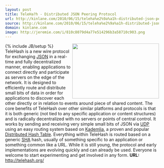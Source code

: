 ```yaml
---
layout: post
title: TeleHa?h - Distributed JSON Peering Protocol
url: http://kinlane.com/2010/06/15/teleha%e2%9a%a1h-distributed-json-peering-protocol/
source: http://kinlane.com/2010/06/15/teleha%e2%9a%a1h-distributed-json-peering-protocol/
domain: kinlane.com
image: http://jeremie.com/i/810c8079d4a77e514296b3a58710c903.png
---
```

{% include JB/setup %}<img class="alignnone c1" title="TeleHash" src="http://jeremie.com/i/810c8079d4a77e514296b3a58710c903.png" alt="" width="284" height="180" align="right" />TeleHash is a new wire protocol for exchanging <a href="http://www.json.org/">JSON</a> in a real-time and fully decentralized manner, enabling applications to connect directly and participate as servers on the edge of the network. It is designed to efficiently route and distribute small bits of data in order for applications to discover each other directly or in relation to events around piece of shared content. The core benefits of TeleHash over other similar platforms and protocols is that it is both generic (not tied to any specific application or content structures) and is radically decentralized with no servers or points of central control. It works by sending and receiving very simple small bits of JSON via <a href="http://en.wikipedia.org/wiki/User_Datagram_Protocol">UDP</a> using an easy routing system based on <a href="http://en.wikipedia.org/wiki/Kademlia">Kademlia</a>, a proven and popular <a href="http://en.wikipedia.org/wiki/Distributed_hash_table">Distributed Hash Table</a>. Everything within TeleHash is routed based on a generic <a href="http://en.wikipedia.org/wiki/Secure_Hash_Algorithm">SHA</a> hash, usually of something specific to an application or something common like a URL. While it is still young, the protocol and early implementations are evolving quickly and can already be used. Everyone is welcome to start experimenting and get involved in any form. <strong>URL:</strong> <a href="http://telehash.org/">http://telehash.org/</a>